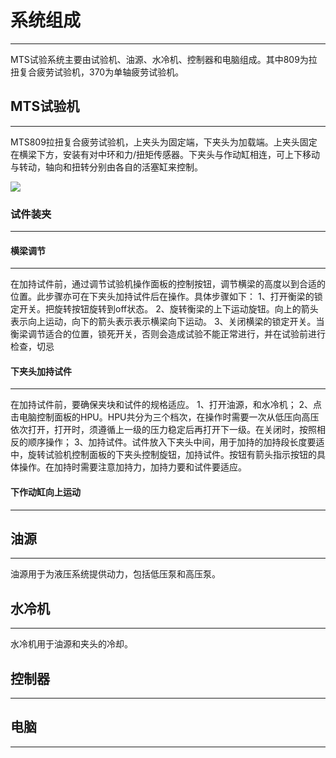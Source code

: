 # 系统组成

---

MTS试验系统主要由试验机、油源、水冷机、控制器和电脑组成。其中809为拉扭复合疲劳试验机，370为单轴疲劳试验机。

## MTS试验机

---

MTS809拉扭复合疲劳试验机，上夹头为固定端，下夹头为加载端。上夹头固定在横梁下方，安装有对中环和力/扭矩传感器。下夹头与作动缸相连，可上下移动与转动，轴向和扭转分别由各自的活塞缸来控制。

![](/assets/MTS809.jpg)

### 试件装夹

---

#### 横梁调节

---
在加持试件前，通过调节试验机操作面板的控制按钮，调节横梁的高度以到合适的位置。此步骤亦可在下夹头加持试件后在操作。具体步骤如下：
1、打开衡梁的锁定开关。把旋转按钮旋转到off状态。
2、旋转衡梁的上下运动旋钮。向上的箭头表示向上运动，向下的箭头表示表示横梁向下运动。
3、关闭横梁的锁定开关。当衡梁调节适合的位置，锁死开关，否则会造成试验不能正常进行，并在试验前进行检查，切忌

#### 下夹头加持试件

---
在加持试件前，要确保夹块和试件的规格适应。
1、打开油源，和水冷机；
2、点击电脑控制面板的HPU。HPU共分为三个档次，在操作时需要一次从低压向高压依次打开，打开时，须遵循上一级的压力稳定后再打开下一级。在关闭时，按照相反的顺序操作；
3、加持试件。试件放入下夹头中间，用于加持的加持段长度要适中，旋转试验机控制面板的下夹头控制旋钮，加持试件。按钮有箭头指示按钮的具体操作。在加持时需要注意加持力，加持力要和试件要适应。

#### 下作动缸向上运动

---


## 油源

---

油源用于为液压系统提供动力，包括低压泵和高压泵。

## 水冷机

---

水冷机用于油源和夹头的冷却。

## 控制器

---

## 电脑

---



